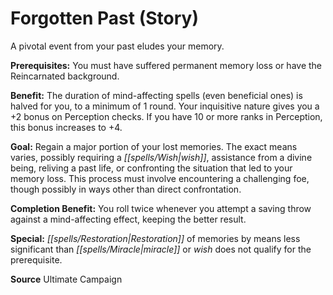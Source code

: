 ﻿---
cssclass: [feats]

---
# Forgotten Past (Story)

A pivotal event from your past eludes your memory.

**Prerequisites:** You must have suffered permanent memory loss or have the Reincarnated background.

**Benefit:** The duration of mind-affecting spells (even beneficial ones) is halved for you, to a minimum of 1 round. Your inquisitive nature gives you a +2 bonus on Perception checks. If you have 10 or more ranks in Perception, this bonus increases to +4.

**Goal:** Regain a major portion of your lost memories. The exact means varies, possibly requiring a _[[spells/Wish|wish]]_, assistance from a divine being, reliving a past life, or confronting the situation that led to your memory loss. This process must involve encountering a challenging foe, though possibly in ways other than direct confrontation.

**Completion Benefit:** You roll twice whenever you attempt a saving throw against a mind-affecting effect, keeping the better result.

**Special:** _[[spells/Restoration|Restoration]]_ of memories by means less significant than _[[spells/Miracle|miracle]]_ or _wish_ does not qualify for the prerequisite.

**Source** Ultimate Campaign